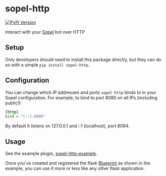 # sopel-http
[![PyPi Version](https://img.shields.io/pypi/v/sopel-http.svg)](https://pypi.org/project/sopel-http/)

Interact with your [Sopel](https://github.com/sopel-irc/sopel) bot over HTTP

## Setup
Only developers should need to install this package directly, but they can do
so with a simple `pip install sopel-http`.

## Configuration
You can change which IP addresses and ports `sopel-http` binds to in your Sopel
configuration. For example, to bind to port 8080 on all IPs (including public!):
```ini
[http]
bind = "[::]:8080"
```
By default it listens on 127.0.0.1 and ::1 (localhost), port 8094.

## Usage
See the example plugin,
[sopel-http-example](https://github.com/half-duplex/sopel-http-example).

Once you've created and registered the flask
[Blueprint](https://flask.palletsprojects.com/en/2.1.x/blueprints/)
as shown in the example, you can use it more or less like any other flask
application.
